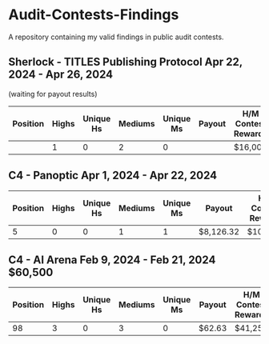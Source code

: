 # Audit-Contests-Findings
A repository containing my valid findings in public audit contests.

## Sherlock - TITLES Publishing Protocol Apr 22, 2024 - Apr 26, 2024
(waiting for payout results)

| Position | Highs | Unique Hs | Mediums | Unique Ms | Payout | H/M Contest Rewards |
|---|---|---|---|---|---|---|
|  | 1 | 0 | 2 | 0 |  | $16,000 |

## C4 - Panoptic Apr 1, 2024 - Apr 22, 2024 

| Position | Highs | Unique Hs | Mediums | Unique Ms | Payout | H/M Contest Rewards |
|---|---|---|---|---|---|---|
| 5 | 0 | 0 | 1 | 1 | $8,126.32 | $100,320 |

## C4 - AI Arena Feb 9, 2024 - Feb 21, 2024 $60,500

| Position | Highs | Unique Hs | Mediums | Unique Ms | Payout | H/M Contest Rewards |
|---|---|---|---|---|---|---|
| 98 | 3 | 0 | 3 | 0 | $62.63 | $41,250 |
